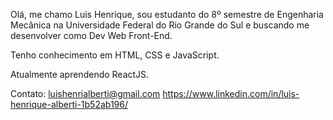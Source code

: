 Olá, me chamo Luis Henrique, sou estudanto do 8º semestre de Engenharia Mecânica na Universidade Federal do Rio Grande do Sul e buscando me desenvolver como Dev Web Front-End.

Tenho conhecimento em HTML, CSS e JavaScript.

Atualmente aprendendo ReactJS.

Contato:
luishenrialberti@gmail.com
https://www.linkedin.com/in/luis-henrique-alberti-1b52ab196/

<!--
**albertiluis/albertiluis** is a ✨ _special_ ✨ repository because its `README.md` (this file) appears on your GitHub profile.

Here are some ideas to get you started:

- 🔭 I’m currently working on ...
- 🌱 I’m currently learning ...
- 👯 I’m looking to collaborate on ...
- 🤔 I’m looking for help with ...
- 💬 Ask me about ...
- 📫 How to reach me: ...
- 😄 Pronouns: ...
- ⚡ Fun fact: ...
-->
